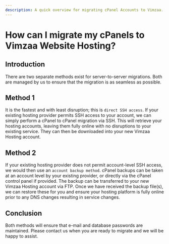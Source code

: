 ```yaml
---
description: A quick overview for migrating cPanel Accounts to Vimzaa.
---
```


# How can I migrate my cPanels to Vimzaa Website Hosting?

## Introduction

There are two separate methods exist for server-to-server migrations. Both are managed by us to ensure that the migration is as seamless as possible.

## Method 1

It is the fastest and with least disruption; this is `direct SSH access`. If your existing hosting provider permits SSH access to your account, we can simply perform a cPanel to cPanel migration via SSH. This will retrieve your hosting accounts, leaving them fully online with no disruptions to your existing service. They can then be downloaded into your new Vimzaa Hosting account.

## Method 2

If your existing hosting provider does not permit account-level SSH access, we would then use an `account backup method`. cPanel backups can be taken at an account level by your existing provider, or directly via the cPanel control panel if provided. The backup can be transferred to your new Vimzaa Hosting account via FTP. Once we have received the backup file\(s\), we can restore these for you and ensure your hosting platform is fully online prior to any DNS changes resulting in service changes.

## Conclusion

Both methods will ensure that e-mail and database passwords are maintained. Please contact us when you are ready to migrate and we will be happy to assist.

